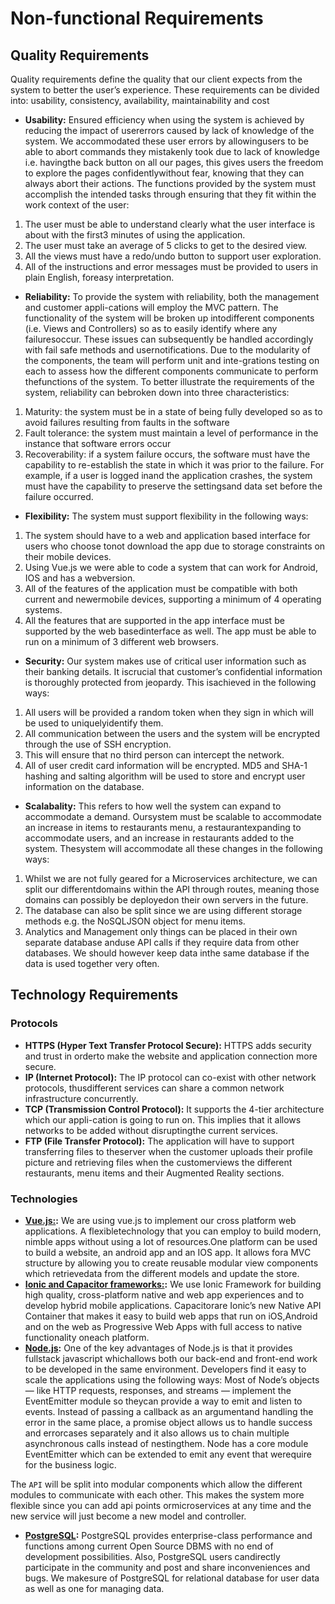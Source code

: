 # Non-functional Requirements

## Quality Requirements

Quality requirements define the quality that our client expects from the system to better the user’s experience. These requirements can be divided into: usability, consistency, availability, maintainability and cost

* **Usability:** Ensured efficiency when using the system is achieved by reducing the impact of usererrors caused by lack of knowledge of the system. We accommodated these user errors by allowingusers to be able to abort commands they mistakenly took due to lack of knowledge i.e.  havingthe back button on all our pages, this gives users the freedom to explore the pages confidentlywithout  fear,  knowing  that  they  can  always  abort  their  actions.   The  functions  provided  by the system must accomplish the intended tasks through ensuring that they fit within the work context of the user:

1.  The user must be able to understand clearly what the user interface is about with the first3 minutes of using the application.
2.  The user must take an average of 5 clicks to get to the desired view.
3.  All the views must have a redo/undo button to support user exploration.
4.  All of the instructions and error messages must be provided to users in plain English, foreasy interpretation.

* **Reliability:** To provide the system with reliability, both the management and customer appli-cations will employ the MVC pattern.  The functionality of the system will be broken up intodifferent  components  (i.e.   Views  and  Controllers)  so  as  to  easily  identify  where  any  failuresoccur.  These issues can subsequently be handled accordingly with fail safe methods and usernotifications.  Due to the modularity of the components, the team will perform unit and inte-grations  testing  on  each  to  assess  how  the  different  components  communicate  to  perform  thefunctions of the system.  To better illustrate the requirements of the system, reliability can bebroken down into three characteristics:

1.  Maturity:  the system must be in a state of being fully developed so as to avoid failures resulting from faults in the software
2.  Fault  tolerance:   the  system  must  maintain  a  level  of  performance  in  the  instance  that software errors occur 
3.  Recoverability:   if  a  system  failure  occurs,  the  software  must  have  the  capability  to  re-establish the state in which it was prior to the failure.  For example, if a user is logged inand the application crashes, the system must have the capability to preserve the settingsand data set before the failure occurred.

* **Flexibility:** The system must support flexibility in the following ways:

1. The system should have to a web and application based interface for users who choose tonot download the app due to storage constraints on their mobile devices.
2.  Using Vue.js we were able to code a system that can work for Android, IOS and has a webversion.
3.  All  of  the  features  of  the  application  must  be  compatible  with  both  current  and  newermobile devices, supporting a minimum of 4 operating systems.
4.  All the features that are supported in the app interface must be supported by the web basedinterface as well.  The app must be able to run on a minimum of 3 different web browsers.

* **Security:** Our system makes use of critical user information such as their banking details.  It iscrucial that customer’s confidential information is thoroughly protected from jeopardy.  This isachieved in the following ways:

1.  All users will be provided a random token when they sign in which will be used to uniquelyidentify them.
2.  All communication between the users and the system will be encrypted through the use of SSH encryption.
3.  This will ensure that no third person can intercept the network.
4.  All of user credit card information will be encrypted.  MD5 and SHA-1 hashing and salting algorithm will be used to store and encrypt user information on the database.

* **Scalabality:** This refers to how well the system can expand to accommodate a demand.  Oursystem must be scalable to accommodate an increase in items to restaurants menu, a restaurantexpanding  to  accommodate  users,  and  an  increase  in  restaurants  added  to  the  system.   Thesystem will accommodate all these changes in the following ways:

1.  Whilst we are not fully geared for a Microservices architecture, we can split our differentdomains within the API through routes, meaning those domains can possibly be deployedon their own servers in the future.
2.  The database can also be split since we are using different storage methods e.g.  the NoSQLJSON object for menu items.
3.  Analytics and Management only things can be placed in their own separate database anduse API calls if they require data from other databases.  We should however keep data inthe same database if the data is used together very often.

## Technology Requirements

### Protocols
* **HTTPS (Hyper Text Transfer Protocol Secure):** HTTPS adds security and trust in orderto make the website and application connection more secure.
* **IP (Internet  Protocol):** The  IP  protocol  can  co-exist  with  other  network  protocols,  thusdifferent services can share a common network infrastructure concurrently.
* **TCP (Transmission Control Protocol):** It supports the 4-tier architecture which our appli-cation is going to run on.  This implies that it allows networks to be added without disruptingthe current services.
* **FTP (File Transfer Protocol):** The application will have to support transferring files to theserver when the customer uploads their profile picture and retrieving files when the customerviews the different restaurants, menu items and their Augmented Reality sections.

### Technologies
* **[Vue.js:](https://vuejs.org/):** We  are  using  vue.js  to  implement  our  cross  platform  web  applications.   A  flexibletechnology that you can employ to build modern, nimble apps without using a lot of resources.One platform can be used to build a website,  an android app and an IOS app.  It allows fora MVC structure by allowing you to create reusable modular view components which retrievedata from the different models and update the store.
* **[Ionic and Capacitor frameworks:](https://capacitorjs.com/):** We use Ionic Framework for building high quality, cross-platform native and web app experiences and to develop hybrid mobile applications.  Capacitorare Ionic’s new Native API Container that makes it easy to build web apps that run on iOS,Android and on the web as Progressive Web Apps with full access to native functionality oneach platform.
* **[Node.js](https://nodejs.org/en/):** One of the key advantages of Node.js is that it provides fullstack javascript whichallows both our back-end and front-end work to be developed in the same environment.  Developers find it easy to scale the applications using the following ways:  Most of Node’s objects— like HTTP requests, responses, and streams — implement the EventEmitter module so theycan provide a way to emit and listen to events.  Instead of passing a callback as an argumentand handling the error in the same place, a promise object allows us to handle success and errorcases  separately  and  it  also  allows  us  to  chain  multiple  asynchronous  calls  instead  of  nestingthem.  Node has a core module EventEmitter which can be extended to emit any event that werequire for the business logic.

The ``API`` will be split into modular components which allow the different modules to communicate with each other.  This makes the system more flexible since you can add api points ormicroservices at any time and the new service will just become a new model and controller.

* **[PostgreSQL](https://www.postgresql.org/):** PostgreSQL provides enterprise-class performance and functions among current Open  Source  DBMS  with  no  end  of  development  possibilities.   Also,  PostgreSQL  users  candirectly participate in the community and post and share inconveniences and bugs.  We makesure of PostgreSQL for relational database for user data as well as one for managing data.

